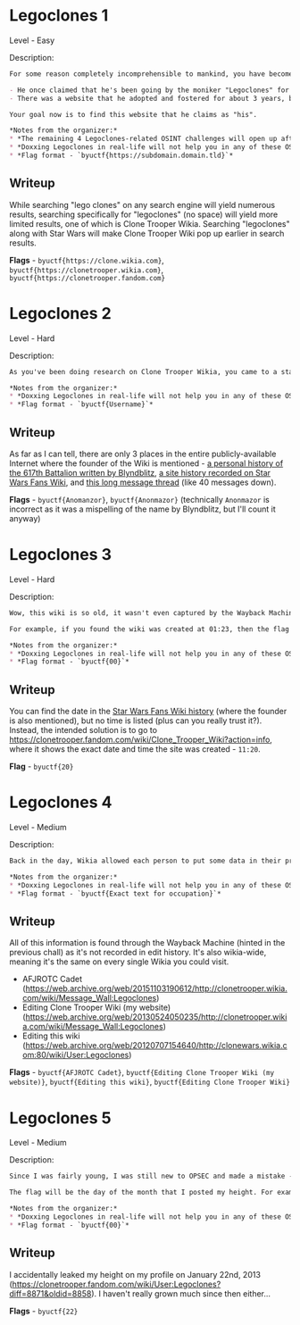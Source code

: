 # Legoclones 1
Level - Easy

Description:
```markdown
For some reason completely incomprehensible to mankind, you have become sworn enemies of one of the BYUCTF organizers, Legoclones. In your efforts to defeat him, you have decided to go back to the origins of Legoclones to learn more about him. This is what you know so far:

- He once claimed that he's been going by the moniker "Legoclones" for over a decade
- There was a website that he adopted and fostered for about 3 years, based on Star Wars lore, that has become quite large

Your goal now is to find this website that he claims as "his". 

*Notes from the organizer:*
* *The remaining 4 Legoclones-related OSINT challenges will open up after this one*
* *Doxxing Legoclones in real-life will not help you in any of these OSINT challenges. Stick to Legoclones and not his real-life counterpart*
* *Flag format - `byuctf{https://subdomain.domain.tld}`*
```

## Writeup
While searching "lego clones" on any search engine will yield numerous results, searching specifically for "legoclones" (no space) will yield more limited results, one of which is Clone Trooper Wikia. Searching "legoclones" along with Star Wars will make Clone Trooper Wiki pop up earlier in search results.

**Flags** - `byuctf{https://clone.wikia.com}`, `byuctf{https://clonetrooper.wikia.com}`, `byuctf{https://clonetrooper.fandom.com}`


# Legoclones 2
Level - Hard

Description:
```markdown
As you've been doing research on Clone Trooper Wikia, you came to a stark realization - Legoclones mentioned "adopting" the wiki, not "founding" it! If you can find the username of the person who **originally** founded the wiki, perhaps you could convince them to get into a custody battle over the site and steal it away from Legoclones. Who originally founded Clone Trooper Wikia?

*Notes from the organizer:*
* *Doxxing Legoclones in real-life will not help you in any of these OSINT challenges. Stick to Legoclones and not his real-life counterpart*
* *Flag format - `byuctf{Username}`*
```

## Writeup
As far as I can tell, there are only 3 places in the entire publicly-available Internet where the founder of the Wiki is mentioned - [a personal history of the 617th Battalion written by Blyndblitz](https://clonetrooper.fandom.com/wiki/User:Blyndblitz/617th_History), [a site history recorded on Star Wars Fans Wiki](https://starwarsfans.fandom.com/wiki/Clone_Trooper_Wiki), and [this long message thread](https://clonetrooper.fandom.com/f/p/2165493779661016993/r/2165577858679000085) (like 40 messages down).

**Flags** - `byuctf{Anomanzor}`, `byuctf{Anonmazor}` (technically `Anonmazor` is incorrect as it was a mispelling of the name by Blyndblitz, but I'll count it anyway)


# Legoclones 3
Level - Hard

Description:
```markdown
Wow, this wiki is so old, it wasn't even captured by the Wayback Machine until a few years after it had started to flourish. Can you figure out the exact date and time the wiki was created? There may be somewhat reputable sources with a date listed, but in an effort to force you to find an authoritative, reputable source, I'm also requiring you to find the time it was created too. Because I'm too lazy to worry about timezones, the flag is only the minute of when it was created. 

For example, if you found the wiki was created at 01:23, then the flag is `byuctf{23}`.

*Notes from the organizer:*
* *Doxxing Legoclones in real-life will not help you in any of these OSINT challenges. Stick to Legoclones and not his real-life counterpart*
* *Flag format - `byuctf{00}`*
```

## Writeup
You can find the date in the [Star Wars Fans Wiki history](https://starwarsfans.fandom.com/wiki/Clone_Trooper_Wiki) (where the founder is also mentioned), but no time is listed (plus can you really trust it?). Instead, the intended solution is to go to https://clonetrooper.fandom.com/wiki/Clone_Trooper_Wiki?action=info, where it shows the exact date and time the site was created - `11:20`.

**Flag** - `byuctf{20}`

# Legoclones 4
Level - Medium

Description:
```markdown
Back in the day, Wikia allowed each person to put some data in their profile such as where you live and your current occupation. I only ever had 3 occupations listed in my profile at different times. What was one of them?

*Notes from the organizer:*
* *Doxxing Legoclones in real-life will not help you in any of these OSINT challenges. Stick to Legoclones and not his real-life counterpart*
* *Flag format - `byuctf{Exact text for occupation}`*
```

## Writeup
All of this information is found through the Wayback Machine (hinted in the previous chall) as it's not recorded in edit history. It's also wikia-wide, meaning it's the same on every single Wikia you could visit.

- AFJROTC Cadet (https://web.archive.org/web/20151103190612/http://clonetrooper.wikia.com/wiki/Message_Wall:Legoclones)
- Editing Clone Trooper Wiki (my website) (https://web.archive.org/web/20130524050235/http://clonetrooper.wikia.com/wiki/Message_Wall:Legoclones)
- Editing this wiki (https://web.archive.org/web/20120707154640/http://clonewars.wikia.com:80/wiki/User:Legoclones)

**Flags** - `byuctf{AFJROTC Cadet}`, `byuctf{Editing Clone Trooper Wiki (my website)}`, `byuctf{Editing this wiki}`, `byuctf{Editing Clone Trooper Wiki}`

# Legoclones 5
Level - Medium

Description:
```markdown
Since I was fairly young, I was still new to OPSEC and made a mistake - I posted my actual height for a short period before taking it down. Can you find it? 

The flag will be the day of the month that I posted my height. For example, if it was January 2nd, the flag would be `byuctf{02}`.

*Notes from the organizer:*
* *Doxxing Legoclones in real-life will not help you in any of these OSINT challenges. Stick to Legoclones and not his real-life counterpart*
* *Flag format - `byuctf{00}`*
```

## Writeup
I accidentally leaked my height on my profile on January 22nd, 2013 (https://clonetrooper.fandom.com/wiki/User:Legoclones?diff=8871&oldid=8858). I haven't really grown much since then either...

**Flags** - `byuctf{22}`